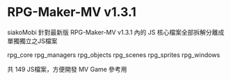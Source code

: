 # RPG-Maker-MV v1.3.1
siakoMobi 針對最新版 RPG-Maker-MV v1.3.1
內的 JS 核心檔案全部拆解分離成單獨獨立之JS檔案

rpg_core
rpg_managers
rpg_objects
rpg_scenes
rpg_sprites
rpg_windows

共 149 JS檔案，方便開發 MV Game 參考用
